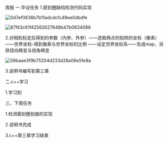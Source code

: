 周报
一.毕设任务
1.密封圈缺陷检测代码实现

![0d7ef0636b7b11adcdcfc49ee0dbdfe](https://github.com/user-attachments/assets/483e467d-66c8-4030-92db-60d6a61c5a95)

![87f43c61f42562627648b47b0834086](https://github.com/user-attachments/assets/62557348-62a1-4401-8c26-149f537b39cf)

2.对相机标定后得到的参数（内参、外参）——选取两点的拍照的坐标（像素）——世界坐标-得到像素与世界坐标的比例
       ——设定世界坐标系——生成map，消除径向畸变与视角畸变

![08baae3f9b75204d233d28a06e5fe8a](https://github.com/user-attachments/assets/95b7f6e0-17b1-4979-935c-682f3f261078)

3.说明书编写到第三章

二.c++学习

1.学习到


三、下周任务

1.检测密封圈划痕的实现

2.说明书完成

3.c++第三章学习结束
